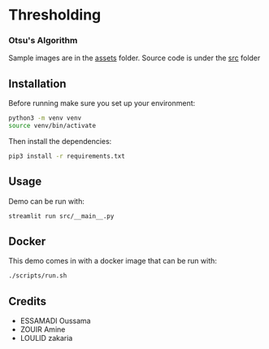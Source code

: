 # Thresholding
### Otsu's Algorithm

Sample images are in the [assets](./assets) folder.
Source code is under the [src](./src/) folder

## Installation

Before running make sure you set up your environment:

```sh
python3 -m venv venv
source venv/bin/activate
```

Then install the dependencies:

```sh
pip3 install -r requirements.txt
```

## Usage

Demo can be run with:

```sh
streamlit run src/__main__.py
```

## Docker

This demo comes in with a docker image that can be run with:

```sh
./scripts/run.sh
```

## Credits

- ESSAMADI Oussama
- ZOUIR Amine
- LOULID zakaria